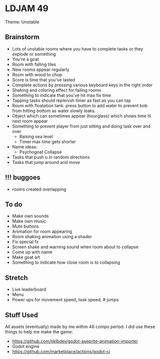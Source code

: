 # LDJAM 49
Theme: Unstable

## Brainstorm
- Lots of unstable rooms where you have to complete tasks or they explode or something
- You're a goat
- Room with falling tiles
- New rooms appear regularly
- Room with wood to chop
- Score is time that you've lasted
- Complete actions by pressing various keyboard keys in the right order
- Shaking and coloring effect for failing rooms
- Something to indicate that you've hit max fix time
- Tapping tasks should replenish timer as fast as you can tap
- Room with floatation tank: press button to add water to prevent bob from hitting bottom as water slowly leaks.
- Object which can sometimes appear (hourglass) which shows time til next room appear
- Something to prevent player from just sitting and doing task over and over
  - Raising sea level
  - Timer max time gets shorter
- Name ideas:
  - Psychogoat Collapse
- Tasks that push u in random directions
- Tasks that jump around and move

## !!! buggoes
- rooms created overlapping

## To do
- Make own sounds
- Make own music
- Mute buttons
- Animation for room appearing
- Room shaking animation using a shader
- Fix special fx
- Screen shake and warning sound when room about to collapse
- Come up with name
- Make goat art
- Something to indicate how close room is to collapsing

## Stretch
- Live leaderboard
- Menu
- Power ups for movement speed, task speed, # jumps

## Stuff Used
All assets (eventually) made by me within 48 compo period. I did use these things to help me make the game:
- https://github.com/nklbdev/godot-aseprite-animation-importer
- Godot engine
- https://github.com/marketplace/actions/godot-ci